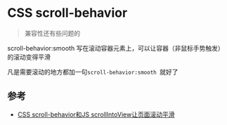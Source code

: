 # CSS scroll-behavior

>兼容性还有些问题的

scroll-behavior:smooth 写在滚动容器元素上，可以让容器（非鼠标手势触发）的滚动变得平滑

凡是需要滚动的地方都加一句`scroll-behavior:smooth `就好了



## 参考

- [CSS scroll-behavior和JS scrollIntoView让页面滚动平滑](https://www.zhangxinxu.com/wordpress/2018/10/scroll-behavior-scrollintoview-%E5%B9%B3%E6%BB%91%E6%BB%9A%E5%8A%A8/)
